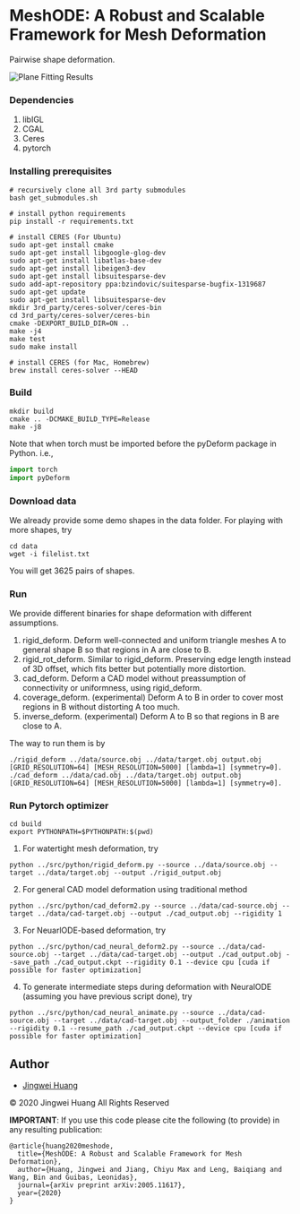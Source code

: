 # MeshODE: A Robust and Scalable Framework for Mesh Deformation
Pairwise shape deformation.

![Plane Fitting Results](https://github.com/hjwdzh/MeshODE/raw/master/res/teaser.jpg)

### Dependencies
1. libIGL
2. CGAL
3. Ceres
4. pytorch

### Installing prerequisites
```
# recursively clone all 3rd party submodules
bash get_submodules.sh

# install python requirements
pip install -r requirements.txt

# install CERES (For Ubuntu)
sudo apt-get install cmake
sudo apt-get install libgoogle-glog-dev
sudo apt-get install libatlas-base-dev
sudo apt-get install libeigen3-dev
sudo apt-get install libsuitesparse-dev
sudo add-apt-repository ppa:bzindovic/suitesparse-bugfix-1319687
sudo apt-get update
sudo apt-get install libsuitesparse-dev
mkdir 3rd_party/ceres-solver/ceres-bin
cd 3rd_party/ceres-solver/ceres-bin
cmake -DEXPORT_BUILD_DIR=ON ..
make -j4
make test
sudo make install

# install CERES (for Mac, Homebrew)
brew install ceres-solver --HEAD
```

### Build
```
mkdir build
cmake .. -DCMAKE_BUILD_TYPE=Release
make -j8
```
Note that when torch must be imported before the pyDeform package in Python. i.e.,
```python
import torch
import pyDeform
```

### Download data
We already provide some demo shapes in the data folder. For playing with more shapes, try
```
cd data
wget -i filelist.txt
```
You will get 3625 pairs of shapes.

### Run
We provide different binaries for shape deformation with different assumptions.
1. rigid_deform.
	Deform well-connected and uniform triangle meshes A to general shape B so that regions in A are close to B.
2. rigid_rot_deform.
	Similar to rigid_deform. Preserving edge length instead of 3D offset, which fits better but potentially more distortion.
3. cad_deform.
	Deform a CAD model without preassumption of connectivity or uniformness, using rigid_deform.
4. coverage_deform. (experimental)
	Deform A to B in order to cover most regions in B without distorting A too much.
5. inverse_deform. (experimental)
	Deform A to B so that regions in B are close to A.

The way to run them is by
```
./rigid_deform ../data/source.obj ../data/target.obj output.obj [GRID_RESOLUTION=64] [MESH_RESOLUTION=5000] [lambda=1] [symmetry=0].
./cad_deform ../data/cad.obj ../data/target.obj output.obj [GRID_RESOLUTION=64] [MESH_RESOLUTION=5000] [lambda=1] [symmetry=0].
```

### Run Pytorch optimizer
```
cd build
export PYTHONPATH=$PYTHONPATH:$(pwd)
```
1. For watertight mesh deformation, try
```
python ../src/python/rigid_deform.py --source ../data/source.obj --target ../data/target.obj --output ./rigid_output.obj
```
2. For general CAD model deformation using traditional method
```
python ../src/python/cad_deform2.py --source ../data/cad-source.obj --target ../data/cad-target.obj --output ./cad_output.obj --rigidity 1
```
3. For NeuarlODE-based deformation, try
```
python ../src/python/cad_neural_deform2.py --source ../data/cad-source.obj --target ../data/cad-target.obj --output ./cad_output.obj --save_path ./cad_output.ckpt --rigidity 0.1 --device cpu [cuda if possible for faster optimization]
```
4. To generate intermediate steps during deformation with NeuralODE (assuming you have previous script done), try
```
python ../src/python/cad_neural_animate.py --source ../data/cad-source.obj --target ../data/cad-target.obj --output_folder ./animation --rigidity 0.1 --resume_path ./cad_output.ckpt --device cpu [cuda if possible for faster optimization]
```

## Author
- [Jingwei Huang](mailto:jingweih@stanford.edu)

&copy; 2020 Jingwei Huang All Rights Reserved

**IMPORTANT**: If you use this code please cite the following (to provide) in any resulting publication:
```
@article{huang2020meshode,
  title={MeshODE: A Robust and Scalable Framework for Mesh Deformation},
  author={Huang, Jingwei and Jiang, Chiyu Max and Leng, Baiqiang and Wang, Bin and Guibas, Leonidas},
  journal={arXiv preprint arXiv:2005.11617},
  year={2020}
}
```
